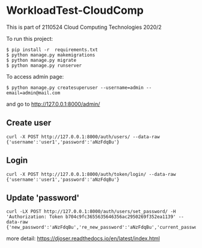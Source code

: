 # WorkloadTest-CloudComp

This is part of 2110524 Cloud Computing Technologies 2020/2

To run this project:

    $ pip install -r  requirements.txt
    $ python manage.py makemigrations
    $ python manage.py migrate
    $ python manage.py runserver

To access admin page:

    $ python manage.py createsuperuser --username=admin --email=admin@mail.com

and go to http://127.0.0.1:8000/admin/

## Create user

    curl -X POST http://127.0.0.1:8000/auth/users/ --data-raw {'username':'user1','password':'aNzFdqBu'}

## Login

    curl -X POST http://127.0.0.1:8000/auth/token/login/ --data-raw {'username':'user1','password':'aNzFdqBu'}

## Update 'password'

    curl -LX POST http://127.0.0.1:8000/auth/users/set_password/ -H 'Authorization: Token b704c9fc3655635646356ac2950269f352ea1139' --data-raw {'new_password':'aNzFdqBu','re_new_password':'aNzFdqBu','current_password':'aNzFdqBu'}

more detail: https://djoser.readthedocs.io/en/latest/index.html
